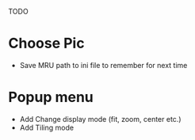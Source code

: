 TODO

# Choose Pic

* Save MRU path to ini file to remember for next time

# Popup menu

* Add Change display mode (fit, zoom, center etc.)
* Add Tiling mode

